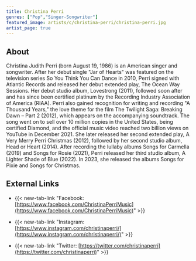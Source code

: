 ```yaml
---
title: Christina Perri
genres: ["Pop","Singer-Songwriter"]
featured_image: artists/c/christina-perri/christina-perri.jpg
artist_page: true
---
```

## About

Christina Judith Perri (born August 19, 1986) is an American singer and songwriter. After her debut single "Jar of Hearts" was featured on the television series So You Think You Can Dance in 2010, Perri signed with Atlantic Records and released her debut extended play, The Ocean Way Sessions. Her debut studio album, Lovestrong (2011), followed soon after and has since been certified platinum by the Recording Industry Association of America (RIAA).
Perri also gained recognition for writing and recording "A Thousand Years," the love theme for the film The Twilight Saga: Breaking Dawn – Part 2 (2012), which appears on the accompanying soundtrack. The song went on to sell over 10 million copies in the United States, being certified Diamond, and the official music video reached two billion views on YouTube in December 2021. She later released her second extended play, A Very Merry Perri Christmas (2012), followed by her second studio album, Head or Heart (2014). After recording the lullaby albums Songs for Carmella (2019) and Songs for Rosie (2021), Perri released her third studio album, A Lighter Shade of Blue (2022). In 2023, she released the albums Songs for Pixie and Songs for Christmas.



## External Links

- {{< new-tab-link "Facebook: [https://www.facebook.com/ChristinaPerriMusic](https://www.facebook.com/ChristinaPerriMusic)" >}}

- {{< new-tab-link "Instagram: [https://www.instagram.com/christinaperri/](https://www.instagram.com/christinaperri/)" >}}

- {{< new-tab-link "Twitter: [https://twitter.com/christinaperri](https://twitter.com/christinaperri)" >}}


